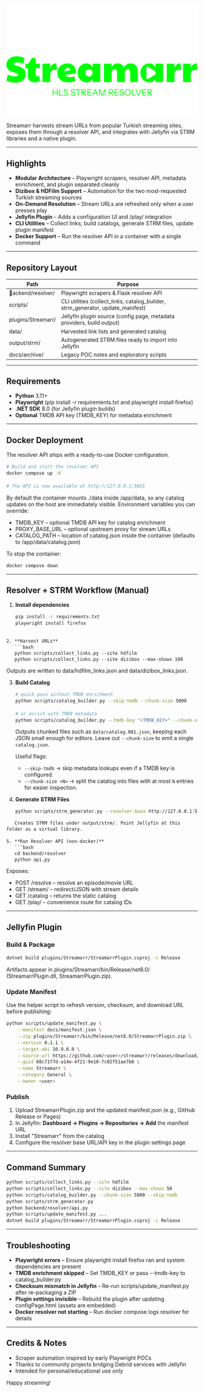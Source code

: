 ﻿<div align="center">

[![Streamarr Preview](images/Streamarr.png)](images/Streamarr.png)

</div>

Streamarr harvests stream URLs from popular Turkish streaming sites, exposes them through a resolver API, and integrates with Jellyfin via STRM libraries and a native plugin.

---

## Highlights

- **Modular Architecture** – Playwright scrapers, resolver API, metadata enrichment, and plugin separated cleanly
- **Dizibox & HDFilm Support** – Automation for the two most-requested Turkish streaming sources
- **On-Demand Resolution** – Stream URLs are refreshed only when a user presses play
- **Jellyfin Plugin** – Adds a configuration UI and /play/<id> integration
- **CLI Utilities** – Collect links, build catalogs, generate STRM files, update plugin manifest
- **Docker Support** – Run the resolver API in a container with a single command

---

## Repository Layout

| Path | Purpose |
|------|---------|
| ackend/resolver/ | Playwright scrapers & Flask resolver API |
| scripts/ | CLI utilities (collect_links, catalog_builder, strm_generator, update_manifest) |
| plugins/Streamarr/ | Jellyfin plugin source (config page, metadata providers, build output) |
| data/ | Harvested link lists and generated catalog |
| output/strm/ | Autogenerated STRM files ready to import into Jellyfin |
| docs/archive/ | Legacy POC notes and exploratory scripts |

---

## Requirements

- **Python** 3.11+
- **Playwright** (pip install -r requirements.txt and playwright install firefox)
- **.NET SDK** 8.0 (for Jellyfin plugin builds)
- **Optional** TMDB API key (TMDB_KEY) for metadata enrichment

---

## Docker Deployment

The resolver API ships with a ready-to-use Docker configuration.

```bash
# Build and start the resolver API
docker compose up -d

# The API is now available at http://127.0.0.1:5055
```

By default the container mounts ./data inside /app/data, so any catalog updates on the host are immediately visible. Environment variables you can override:

- TMDB_KEY – optional TMDB API key for catalog enrichment
- PROXY_BASE_URL – optional upstream proxy for stream URLs
- CATALOG_PATH – location of catalog.json inside the container (defaults to /app/data/catalog.json)

To stop the container:

```bash
docker compose down
```

---

## Resolver + STRM Workflow (Manual)

1. **Install dependencies**
   ```bash
   pip install -r requirements.txt
   playwright install firefox
```

2. **Harvest URLs**
   ```bash
   python scripts/collect_links.py --site hdfilm
   python scripts/collect_links.py --site dizibox --max-shows 100
```
   Outputs are written to data/hdfilm_links.json and data/dizibox_links.json.

3. **Build Catalog**
   ```bash
   # quick pass without TMDB enrichment
   python scripts/catalog_builder.py --skip-tmdb --chunk-size 5000

   # or enrich with TMDB metadata
   python scripts/catalog_builder.py --tmdb-key "<TMDB_KEY>" --chunk-size 5000
   ```
   Outputs chunked files such as `data/catalog.001.json`, keeping each JSON small enough for editors. Leave out `--chunk-size` to emit a single `catalog.json`.

   Useful flags:
   - `--skip-tmdb` -> skip metadata lookups even if a TMDB key is configured.
   - `--chunk-size <N>` -> split the catalog into files with at most `N` entries for easier inspection.

4. **Generate STRM Files**
   ```bash
   python scripts/strm_generator.py --resolver-base http://127.0.0.1:5055
```
   Creates STRM files under output/strm/. Point Jellyfin at this folder as a virtual library.

5. **Run Resolver API (non-docker)**
   ```bash
   cd backend/resolver
   python api.py
```
   Exposes:
   - POST /resolve – resolve an episode/movie URL
   - GET /stream/<token> – redirect/JSON with stream details
   - GET /catalog – returns the static catalog
   - GET /play/<id> – convenience route for catalog IDs

---

## Jellyfin Plugin

### Build & Package

```bash
dotnet build plugins/Streamarr/StreamarrPlugin.csproj -c Release
```
Artifacts appear in plugins/Streamarr/bin/Release/net8.0/ (StreamarrPlugin.dll, StreamarrPlugin.zip).

### Update Manifest

Use the helper script to refresh version, checksum, and download URL before publishing:

```bash
python scripts/update_manifest.py \
    --manifest docs/manifest.json \
    --zip plugins/Streamarr/bin/Release/net8.0/StreamarrPlugin.zip \
    --version 0.1.1 \
    --target-abi 10.9.0.0 \
    --source-url https://github.com/<user>/streamarr/releases/download/v0.1.1/StreamarrPlugin.zip \
    --guid 68c71f7d-a14e-4f21-9e10-7c02f51ae7b0 \
    --name Streamarr \
    --category General \
    --owner <user>
```

### Publish

1. Upload StreamarrPlugin.zip and the updated manifest.json (e.g., GitHub Release or Pages)
2. In Jellyfin: **Dashboard -> Plugins -> Repositories -> Add** the manifest URL
3. Install "Streamarr" from the catalog
4. Configure the resolver base URL/API key in the plugin settings page

---

## Command Summary

```bash
python scripts/collect_links.py --site hdfilm
python scripts/collect_links.py --site dizibox --max-shows 50
python scripts/catalog_builder.py --chunk-size 5000 --skip-tmdb
python scripts/strm_generator.py
python backend/resolver/api.py
python scripts/update_manifest.py ...
dotnet build plugins/Streamarr/StreamarrPlugin.csproj -c Release
```

---

## Troubleshooting

- **Playwright errors** – Ensure playwright install firefox ran and system dependencies are present
- **TMDB enrichment skipped** – Set TMDB_KEY or pass --tmdb-key to catalog_builder.py
- **Checksum mismatch in Jellyfin** – Re-run scripts/update_manifest.py after re-packaging a ZIP
- **Plugin settings invisible** – Rebuild the plugin after updating configPage.html (assets are embedded)
- **Docker resolver not starting** – Run docker compose logs resolver for details

---

## Credits & Notes

- Scraper automation inspired by early Playwright POCs
- Thanks to community projects bridging Debrid services with Jellyfin
- Intended for personal/educational use only

Happy streaming!
